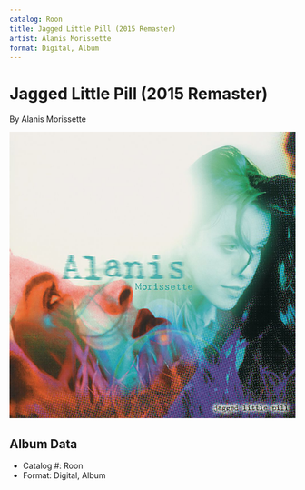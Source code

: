 ```yaml
---
catalog: Roon
title: Jagged Little Pill (2015 Remaster)
artist: Alanis Morissette
format: Digital, Album
---
```


# Jagged Little Pill (2015 Remaster)

By Alanis Morissette

![](../../assets/albumcovers/Alanis_Morissette-Jagged_Little_Pill_2015_Remaster.png)

## Album Data

- Catalog #: Roon
- Format: Digital, Album

